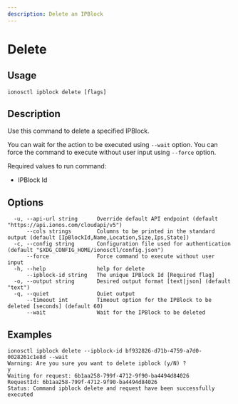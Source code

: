 ```yaml
---
description: Delete an IPBlock
---
```


# Delete

## Usage

```text
ionosctl ipblock delete [flags]
```

## Description

Use this command to delete a specified IPBlock.

You can wait for the action to be executed using `--wait` option. You can force the command to execute without user input using `--force` option.

Required values to run command:

* IPBlock Id

## Options

```text
  -u, --api-url string      Override default API endpoint (default "https://api.ionos.com/cloudapi/v5")
      --cols strings        Columns to be printed in the standard output (default [IpBlockId,Name,Location,Size,Ips,State])
  -c, --config string       Configuration file used for authentication (default "$XDG_CONFIG_HOME/ionosctl/config.json")
      --force               Force command to execute without user input
  -h, --help                help for delete
      --ipblock-id string   The unique IPBlock Id [Required flag]
  -o, --output string       Desired output format [text|json] (default "text")
  -q, --quiet               Quiet output
      --timeout int         Timeout option for the IPBlock to be deleted [seconds] (default 60)
      --wait                Wait for the IPBlock to be deleted
```

## Examples

```text
ionosctl ipblock delete --ipblock-id bf932826-d71b-4759-a7d0-0028261c1e8d --wait 
Warning: Are you sure you want to delete ipblock (y/N) ? 
y
Waiting for request: 6b1aa258-799f-4712-9f90-ba4494d84026
RequestId: 6b1aa258-799f-4712-9f90-ba4494d84026
Status: Command ipblock delete and request have been successfully executed
```

